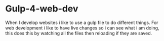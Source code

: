 # Gulp-4-web-dev
When I develop websites i like to use a gulp file to do different things. For web development i like to have live changes so i can see what i am doing, this does this by watching all the files then reloading if they are saved.
